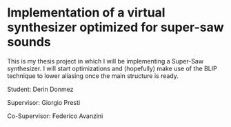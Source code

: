 # Implementation of a virtual synthesizer optimized for super-saw sounds

This is my thesis project in which I will be implementing a Super-Saw synthesizer.
I will start optimizations and (hopefully) make use of the BLIP technique to lower aliasing once the main structure is ready.

Student: Derin Donmez

Supervisor: Giorgio Presti

Co-Supervisor: Federico Avanzini
